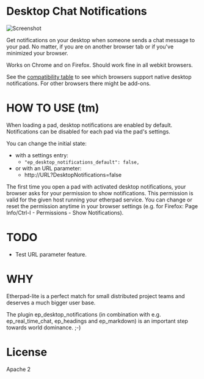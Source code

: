 # Desktop Chat Notifications
![Screenshot](http://i.imgur.com/6K3hFzm.png)

Get notifications on your desktop when someone sends a chat message to your pad.
No matter, if you are on another browser tab or if you've minimized your browser.

Works on Chrome and on Firefox. Should work fine in all webkit browsers.

See the [compatibility table] to see which browsers support native desktop notifications.
For other browsers there might be add-ons.

# HOW TO USE (tm)

When loading a pad, desktop notifications are enabled by default.
Notifications can be disabled for each pad via the pad's settings.

You can change the initial state:

* with a settings entry:
    * `"ep_desktop_notifications_default": false,`
* or with an URL parameter:
    * http://URL?DesktopNotifications=false

The first time you open a pad with activated desktop notifications,
your browser asks for your permission to show notifications.
This permission is valid for the given host running your etherpad service.
You can change or reset the permission anytime in your browser settings
(e.g. for Firefox: Page Info/Ctrl-I - Permissions - Show Notifications).


# TODO

* Test URL parameter feature.

# WHY

Etherpad-lite is a perfect match for small distributed
project teams and deserves a much bigger user base.

The plugin ep_desktop_notifications (in combination
with e.g. ep_real_time_chat, ep_headings and ep_markdown)
is an important step towards world dominance. ;-)

# License
Apache 2


[compatibility table]: https://developer.mozilla.org/en-US/docs/Web/API/notification#Browser_compatibility
